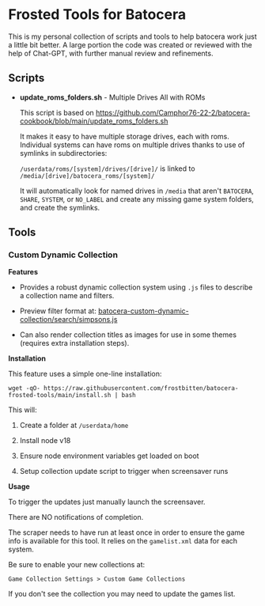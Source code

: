 # Frosted Tools for Batocera

This is my personal collection of scripts and tools to help batocera work just a little bit better. A large portion the code was created or reviewed with the help of Chat-GPT, with further manual review and refinements.

## Scripts

* **update_roms_folders.sh** - Multiple Drives All with ROMs
    
    This script is based on https://github.com/Camphor76-22-2/batocera-cookbook/blob/main/update_roms_folders.sh

    It makes it easy to have multiple storage drives, each with roms. Individual systems can have roms on multiple drives thanks to use of symlinks in subdirectories:

    `/userdata/roms/[system]/drives/[drive]/` is linked to `/media/[drive]/batocera_roms/[system]/`

    It will automatically look for named drives in `/media` that aren't `BATOCERA`, `SHARE`, `SYSTEM`, or `NO_LABEL` and create any missing game system folders, and create the symlinks.

## Tools

### Custom Dynamic Collection

**Features**

* Provides a robust dynamic collection system using `.js` files to describe a collection name and filters.

* Preview filter format at: [batocera-custom-dynamic-collection/search/simpsons.js](batocera-custom-dynamic-collection/search/simpsons.js)

* Can also render collection titles as images for use in some themes (requires extra installation steps).

**Installation**

This feature uses a simple one-line installation:
```
wget -qO- https://raw.githubusercontent.com/frostbitten/batocera-frosted-tools/main/install.sh | bash
```
    
This will:

1. Create a folder at `/userdata/home`

2. Install node v18

3. Ensure node environment variables get loaded on boot

4. Setup collection update script to trigger when screensaver runs

**Usage**

To trigger the updates just manually launch the screensaver.

There are NO notifications of completion.

The scraper needs to have run at least once in order to ensure the game info is available for this tool. It relies on the `gamelist.xml` data for each system.


Be sure to enable your new collections at: 

    Game Collection Settings > Custom Game Collections

If you don't see the collection you may need to update the games list.
